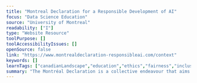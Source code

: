 ```yaml
---
title: "Montreal Declaration for a Responsible Development of AI"
focus: "Data Science Education"
source: "University of Montreal"
readability: ["I"]
type: "Website Resource"
toolPurpose: []
toolAccessibilityIssues: []
openSource: false
link: "https://www.montrealdeclaration-responsibleai.com/context"
keywords: []
learnTags: ["canadianLandscape","education","ethics","fairness","inclusivePractice","machineLearning","researchCentre"]
summary: "The Montréal Declaration is a collective endeavour that aims to steer the development of AI to support the common good and guide social change by making recommendations. "
---
```


